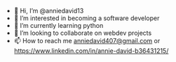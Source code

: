 - 👋 Hi, I’m @anniedavid13
- 👀 I’m interested in becoming a software developer
- 🌱 I’m currently learning python
- 💞️ I’m looking to collaborate on webdev projects
- 📫 How to reach me anniedavid407@gmail.com or https://www.linkedin.com/in/annie-david-b36431215/

<!---
anniedavid13/anniedavid13 is a ✨ special ✨ repository because its `README.md` (this file) appears on your GitHub profile.
You can click the Preview link to take a look at your changes.
--->
